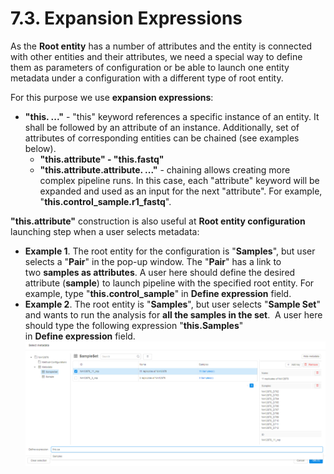 # 7.3. Expansion Expressions

As the **Root entity** has a number of attributes and the entity is connected with other entities and their attributes, we need a special way to define them as parameters of configuration or be able to launch one entity metadata under a configuration with a different type of root entity.

For this purpose we use **expansion expressions**:

- **"this. ..."** - "this" keyword references a specific instance of an entity. It shall be followed by an attribute of an instance. Additionally, set of attributes of corresponding entities can be chained (see examples below).
  - **"this.attribute" - "this.fastq"**
  - **"this.attribute.attribute. ..."** - chaining allows creating more complex pipeline runs. In this case, each "attribute" keyword will be expanded and used as an input for the next "attribute". For example, "**this.control\_sample.r1\_fastq**".

**"this.attribute"** construction is also useful at **Root entity configuration** launching step when a user selects metadata:

- **Example 1**. The root entity for the configuration is "**Samples**", but user selects a "**Pair**" in the pop-up window. The "**Pair**" has a link to two **samples as attributes**. A user here should define the desired attribute (**sample**) to launch pipeline with the specified root entity. For example, type "**this.control\_sample**" in **Define expression** field.
- **Example 2**. The root entity is "**Samples**", but user selects "**Sample Set**" and wants to run the analysis for **all the samples in the set**.  A user here should type the following expression "**this.Samples**" in **Define expression** field.  
    ![CP_ExpansionExpressions](attachments/ExpansionExpressions_1.png)
